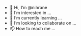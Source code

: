 - 👋 Hi, I’m @nihrane
- 👀 I’m interested in ...
- 🌱 I’m currently learning ...
- 💞️ I’m looking to collaborate on ...
- 📫 How to reach me ...

<!---
nihrane/nihrane is a ✨ special ✨ repository because its `README.md` (this file) appears on your GitHub profile.
You can click the Preview link to take a look at your changes.
--->
